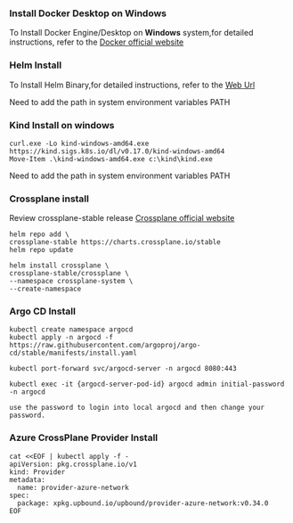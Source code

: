 ### Install Docker Desktop on Windows 
To Install Docker Engine/Desktop on **Windows** system,for detailed instructions, refer to the [Docker official website](https://docs.docker.com/desktop/install/windows-install/ "Docker official website")

### Helm Install
To Install Helm Binary,for detailed instructions, refer to the [Web Url](https://helm.sh/docs/intro/install/ "Helm Install")

Need to add the path in system environment variables PATH


### Kind Install on windows

```
curl.exe -Lo kind-windows-amd64.exe https://kind.sigs.k8s.io/dl/v0.17.0/kind-windows-amd64
Move-Item .\kind-windows-amd64.exe c:\kind\kind.exe

```
Need to add the path in system environment variables PATH

### Crossplane install

Review crossplane-stable release [Crossplane official website](https://charts.crossplane.io/stable)

```
helm repo add \
crossplane-stable https://charts.crossplane.io/stable
helm repo update

helm install crossplane \
crossplane-stable/crossplane \
--namespace crossplane-system \
--create-namespace
```
### Argo CD Install
```
kubectl create namespace argocd
kubectl apply -n argocd -f https://raw.githubusercontent.com/argoproj/argo-cd/stable/manifests/install.yaml

kubectl port-forward svc/argocd-server -n argocd 8080:443

kubectl exec -it {argocd-server-pod-id} argocd admin initial-password -n argocd

use the password to login into local argocd and then change your password.
```
### Azure CrossPlane Provider Install

```
cat <<EOF | kubectl apply -f -
apiVersion: pkg.crossplane.io/v1
kind: Provider
metadata:
  name: provider-azure-network
spec:
  package: xpkg.upbound.io/upbound/provider-azure-network:v0.34.0
EOF

```

